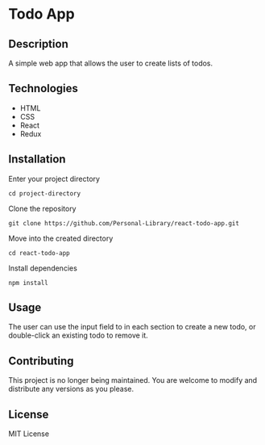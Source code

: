 # Todo App

## Description
A simple web app that allows the user to create lists of todos.

## Technologies 
- HTML
- CSS
- React
- Redux

## Installation

Enter your project directory

`cd project-directory`

Clone the repository

`git clone https://github.com/Personal-Library/react-todo-app.git`

Move into the created directory

`cd react-todo-app`

Install dependencies

`npm install`

## Usage
The user can use the input field to in each section to create a new todo, or double-click an existing todo to remove it.

## Contributing
This project is no longer being maintained. You are welcome to modify and distribute any versions as you please.

## License
MIT License
